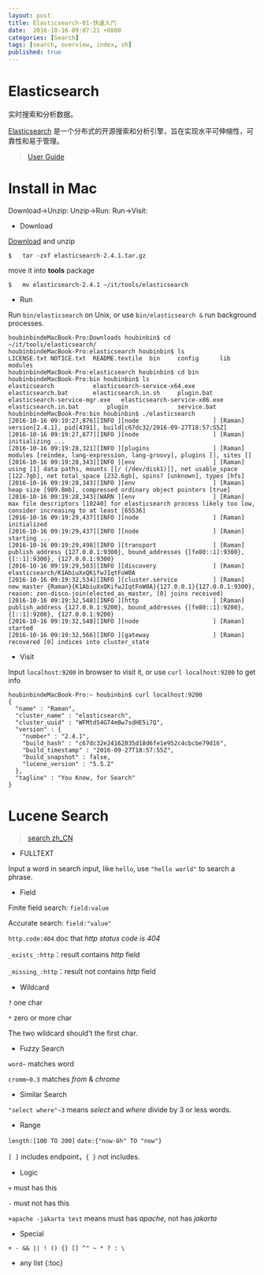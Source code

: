 ```yaml
---
layout: post
title: Elasticsearch-01-快速入门
date:  2016-10-16 09:07:21 +0800
categories: [Search]
tags: [search, overview, index, sh]
published: true
---
```


# Elasticsearch

实时搜索和分析数据。

[Elasticsearch](https://www.elastic.co/products/elasticsearch) 是一个分布式的开源搜索和分析引擎，旨在实现水平可伸缩性，可靠性和易于管理。

> [User Guide](https://www.elastic.co/guide/index.html)

# Install in Mac

<uml>
    Download->Unzip:
    Unzip->Run:
    Run->Visit:
</uml>


- Download

[Download](https://www.elastic.co/downloads/elasticsearch) and unzip

```
$   tar -zxf elasticsearch-2.4.1.tar.gz
```

move it into **tools** package

```
$   mv elasticsearch-2.4.1 ~/it/tools/elasticsearch
```


- Run

Run ```bin/elasticsearch``` on Unix, or use ```bin/elasticsearch &``` run background processes.

```
houbinbindeMacBook-Pro:Downloads houbinbin$ cd ~/it/tools/elasticsearch/
houbinbindeMacBook-Pro:elasticsearch houbinbin$ ls
LICENSE.txt	NOTICE.txt	README.textile	bin		config		lib		modules
houbinbindeMacBook-Pro:elasticsearch houbinbin$ cd bin
houbinbindeMacBook-Pro:bin houbinbin$ ls
elasticsearch			elasticsearch-service-x64.exe	elasticsearch.bat		elasticsearch.in.sh		plugin.bat
elasticsearch-service-mgr.exe	elasticsearch-service-x86.exe	elasticsearch.in.bat		plugin				service.bat
houbinbindeMacBook-Pro:bin houbinbin$ ./elasticsearch
[2016-10-16 09:19:27,876][INFO ][node                     ] [Raman] version[2.4.1], pid[4391], build[c67dc32/2016-09-27T18:57:55Z]
[2016-10-16 09:19:27,877][INFO ][node                     ] [Raman] initializing ...
[2016-10-16 09:19:28,321][INFO ][plugins                  ] [Raman] modules [reindex, lang-expression, lang-groovy], plugins [], sites []
[2016-10-16 09:19:28,343][INFO ][env                      ] [Raman] using [1] data paths, mounts [[/ (/dev/disk1)]], net usable_space [122.7gb], net total_space [232.6gb], spins? [unknown], types [hfs]
[2016-10-16 09:19:28,343][INFO ][env                      ] [Raman] heap size [989.8mb], compressed ordinary object pointers [true]
[2016-10-16 09:19:28,343][WARN ][env                      ] [Raman] max file descriptors [10240] for elasticsearch process likely too low, consider increasing to at least [65536]
[2016-10-16 09:19:29,437][INFO ][node                     ] [Raman] initialized
[2016-10-16 09:19:29,437][INFO ][node                     ] [Raman] starting ...
[2016-10-16 09:19:29,498][INFO ][transport                ] [Raman] publish_address {127.0.0.1:9300}, bound_addresses {[fe80::1]:9300}, {[::1]:9300}, {127.0.0.1:9300}
[2016-10-16 09:19:29,503][INFO ][discovery                ] [Raman] elasticsearch/K1AbiuXxQKifwJIqtFoW0A
[2016-10-16 09:19:32,534][INFO ][cluster.service          ] [Raman] new_master {Raman}{K1AbiuXxQKifwJIqtFoW0A}{127.0.0.1}{127.0.0.1:9300}, reason: zen-disco-join(elected_as_master, [0] joins received)
[2016-10-16 09:19:32,548][INFO ][http                     ] [Raman] publish_address {127.0.0.1:9200}, bound_addresses {[fe80::1]:9200}, {[::1]:9200}, {127.0.0.1:9200}
[2016-10-16 09:19:32,548][INFO ][node                     ] [Raman] started
[2016-10-16 09:19:32,566][INFO ][gateway                  ] [Raman] recovered [0] indices into cluster_state
```

- Visit

Input ```localhost:9200``` in browser to visit it, or use ```curl localhost:9200``` to get info

```
houbinbindeMacBook-Pro:~ houbinbin$ curl localhost:9200
{
  "name" : "Raman",
  "cluster_name" : "elasticsearch",
  "cluster_uuid" : "WFMtdS4GT4m8w7sdHE5i7Q",
  "version" : {
    "number" : "2.4.1",
    "build_hash" : "c67dc32e24162035d18d6fe1e952c4cbcbe79d16",
    "build_timestamp" : "2016-09-27T18:57:55Z",
    "build_snapshot" : false,
    "lucene_version" : "5.5.2"
  },
  "tagline" : "You Know, for Search"
}
```


# Lucene Search

> [search zh_CN](https://segmentfault.com/a/1190000002972420)

- FULLTEXT

Input a word in search input, like ```hello```, use ```"hello world"``` to search a phrase.


- Field

Finite field search:    ```field:value```

Accurate search:    ```field:"value"```

```http.code:404``` doc that *http status code is 404*

```_exists_:http```：result contains *http* field

```_missing_:http```：result not contains *http* field

- Wildcard

```?``` one char

```*``` zero or more char

The two wildcard should't the first char.


- Fuzzy Search

```word~``` matches word

```cromm~0.3``` matches *from* & *chrome*

- Similar Search

```"select where"~3``` means *select* and *where* divide by 3 or less words.

- Range

```length:[100 TO 200]```
```date:{"now-6h" TO "now"}```

```[ ]``` includes endpoint，```{ }``` not includes.

- Logic

```+``` must has this

```-``` must not has this

```+apache -jakarta test``` means must has *apache*, not has *jakarta*

- Special

```
+ - && || ! () {} [] ^" ~ * ? : \
```

* any list
{:toc}
